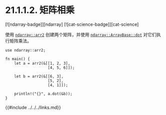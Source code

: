 # 21.1.1.2. 矩阵相乘

[![ndarray-badge]][ndarray] [![cat-science-badge]][cat-science]

使用 [`ndarray::arr2`] 创建两个矩阵，并使用 [`ndarray::ArrayBase::dot`] 对它们执行矩阵乘法。

```rust,edition2018
use ndarray::arr2;

fn main() {
    let a = arr2(&[[1, 2, 3],
                   [4, 5, 6]]);

    let b = arr2(&[[6, 3],
                   [5, 2],
                   [4, 1]]);

    println!("{}", a.dot(&b));
}
```

[`ndarray::arr2`]: https://docs.rs/ndarray/*/ndarray/fn.arr2.html
[`ndarray::ArrayBase::dot`]: https://docs.rs/ndarray/*/ndarray/struct.ArrayBase.html#method.dot-1

{{#include ../../../links.md}}
